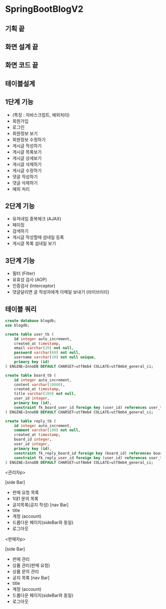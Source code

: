 # SpringBootBlogV2

## 기획 끝
## 화면 설계 끝
## 화면 코드 끝
## 테이블설계

## 1단계 기능
 - (특징 : 자바스크립트, 예외처리)
 - 회원가입
 - 로그인
 - 회원정보 보기
 - 회원정보 수정하기
 - 게시글 작성하기
 - 게시글 목록보기
 - 게시글 상세보기
 - 게시글 삭제하기
 - 게시글 수정하기
 - 댓글 작성하기
 - 댓글 삭제하기
 - 예외 처리

## 2단계 기능
 - 유저네임 중복체크 (AJAX)
 - 페이징
 - 검색하기
 - 게시글 작성할때 섬네일 등록
 - 게시글 목록 섬네일 보기

## 3단계 기능
 - 필터 (Filter)
 - 유효성 검사 (AOP)
 - 인증검사 (Interceptor)
 - 댓글달리면 글 작성자에게 이메일 보내기 (라이브러리)

## 테이블 쿼리

```sql
create database blogdb;
use blogdb;

create table user_tb (
    id integer auto_increment,
    created_at timestamp,
    email varchar(20) not null,
    password varchar(60) not null,
    username varchar(20) not null unique,
    primary key (id)
) ENGINE=InnoDB DEFAULT CHARSET=utf8mb4 COLLATE=utf8mb4_general_ci;

create table board_tb (
    id integer auto_increment,
    content varchar(10000),
    created_at timestamp,
    title varchar(100) not null,
    user_id integer,
    primary key (id),
    constraint fk_board_user_id foreign key (user_id) references user_tb (id)
) ENGINE=InnoDB DEFAULT CHARSET=utf8mb4 COLLATE=utf8mb4_general_ci;

create table reply_tb (
    id integer auto_increment,
    comment varchar(100) not null,
    created_at timestamp,
    board_id integer,
    user_id integer,
    primary key (id),
    constraint fk_reply_board_id foreign key (board_id) references board_tb (id),
    constraint fk_reply_user_id foreign key (user_id) references user_tb (id)
) ENGINE=InnoDB DEFAULT CHARSET=utf8mb4 COLLATE=utf8mb4_general_ci;
```



<관리자p>

[side Bar]
- 판매 요청 목록
- 1대1 문의 목록
- 공지목록(공지 작성)
[nav Bar]
- title
- 계정 (account)
- 드롭다운 페이지(sideBar와 동일)
- 로그아웃

<판매자p>

[side Bar]
- 판매 관리
- 상품 관리(판매 요청)
- 상품 문의 관리
- 공지 목록
[nav Bar]
- title
- 계정 (account)
- 드롭다운 페이지(sideBar와 동일)
- 로그아웃
